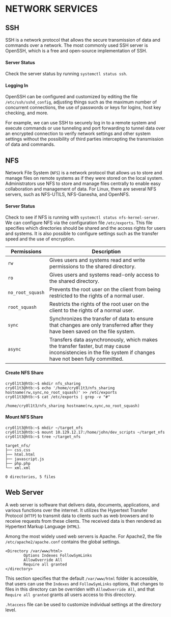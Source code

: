 # NETWORK SERVICES

## SSH
SSH is a network protocol that allows the secure transmission of data and commands over a network. The most commonly used SSH server is OpenSSH, which is a free and open-source implementation of SSH. 

#### Server Status
Check the server status by running `systemctl status ssh`.

#### Logging In
OpenSSH can be configured and customized by editing the file `/etc/ssh/sshd_config`, adjusting things such as the maximum number of concurrent connections, the use of passwords or keys for logins, host key checking, and more. 

For example, we can use SSH to securely log in to a remote system and execute commands or use tunneling and port forwarding to tunnel data over an encrypted connection to verify network settings and other system settings without the possibility of third parties intercepting the transmission of data and commands.

## NFS
Network File System (`NFS`) is a network protocol that allows us to store and manage files on remote systems as if they were stored on the local system. Administrators use NFS to store and manage files centrally to enable easy collaboration and management of data. For Linux, there are several NFS servers, such as NFS-UTILS, NFS-Ganesha, and OpenNFS.

#### Server Status
Check to see if NFS is running with `systemctl status nfs-kernel-server`. We can configure NFS via the configuration file `/etc/exports`. This file specifies which directories should be shared and the access rights for users and systems. It is also possible to configure settings such as the transfer speed and the use of encryption. 

| Permissions      | Description                                                                                                           |
|------------------|-----------------------------------------------------------------------------------------------------------------------|
| `rw`             | Gives users and systems read and write permissions to the shared directory.                                           |
| `ro`             | Gives users and systems read-only access to the shared directory.                                                     |
| `no_root_squash` | Prevents the root user on the client from being restricted to the rights of a normal user.                           |
| `root_squash`    | Restricts the rights of the root user on the client to the rights of a normal user.                                  |
| `sync`           | Synchronizes the transfer of data to ensure that changes are only transferred after they have been saved on the file system. |
| `async`          | Transfers data asynchronously, which makes the transfer faster, but may cause inconsistencies in the file system if changes have not been fully committed. |

#### Create NFS Share
```
cry0l1t3@htb:~$ mkdir nfs_sharing
cry0l1t3@htb:~$ echo '/home/cry0l1t3/nfs_sharing hostname(rw,sync,no_root_squash)' >> /etc/exports
cry0l1t3@htb:~$ cat /etc/exports | grep -v "#"

/home/cry0l1t3/nfs_sharing hostname(rw,sync,no_root_squash)
```
#### Mount NFS Share
```
cry0l1t3@htb:~$ mkdir ~/target_nfs
cry0l1t3@htb:~$ mount 10.129.12.17:/home/john/dev_scripts ~/target_nfs
cry0l1t3@htb:~$ tree ~/target_nfs

target_nfs/
├── css.css
├── html.html
├── javascript.js
├── php.php
└── xml.xml

0 directories, 5 files
```

## Web Server
A web server is software that delivers data, documents, applications, and various functions over the internet. It utilizes the Hypertext Transfer Protocol (`HTTP`) to transmit data to clients such as web browsers and to receive requests from these clients. The received data is then rendered as Hypertext Markup Language (`HTML`).

Among the most widely used web servers is Apache. For Apache2, the file `/etc/apache2/apache.conf` contains the global settings. 
```
<Directory /var/www/html>
        Options Indexes FollowSymLinks
        AllowOverride All
        Require all granted
</directory>
```
This section specifies that the default `/var/www/html` folder is accessible, that users can use the `Indexes` and `FollowSymLinks` options, that changes to files in this directory can be overriden with `AllowOverride All`, and that `Require all granted` grants all users access to this direcctory.

`.htaccess` file can be used to customize individual settings at the directory level.


